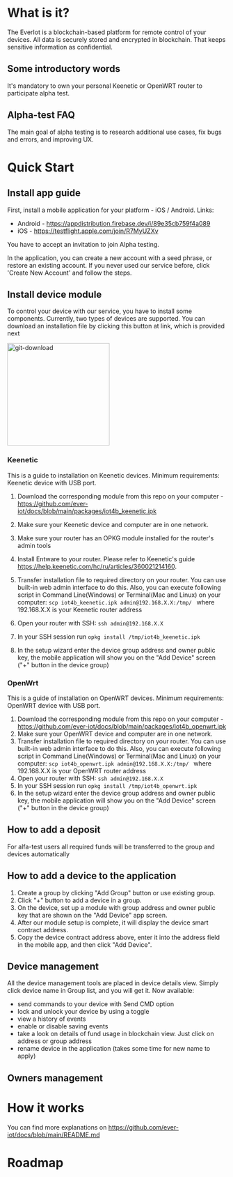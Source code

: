 # What is it?
The EverIot is a blockchain-based platform for remote control of your devices. All data is securely stored and encrypted in blockchain. That keeps sensitive information as confidential.
## Some introductory words
It's mandatory to own your personal Keenetic or OpenWRT router to participate alpha test. 

## Alpha-test FAQ
The main goal of alpha testing is to research additional use cases, fix bugs and errors, and improving UX.
# Quick Start
## Install app guide
First, install a mobile application for your platform - iOS / Android. Links:
* Android - https://appdistribution.firebase.dev/i/89e35cb759f4a089
* iOS - https://testflight.apple.com/join/R7MyUZXv

You have to accept an invitation to join Alpha testing.

In the application, you can create a new account with a seed phrase, or restore an existing account. If you never used our service before, click 'Create New Account' and follow the steps.

## Install device module
To control your device with our service, you have to install some components. Currently, two types of devices are supported. You can download an installation file by clicking this button at link, which is provided next

<img width="235" alt="git-download" src="https://github.com/user-attachments/assets/8013a4e3-1cd3-4751-99b9-a93afb26e54e" />

### Keenetic
This is a guide to installation on Keenetic devices. 
Minimum requirements: Keenetic device with USB port.

1. Download the corresponding module from this repo on your computer - https://github.com/ever-iot/docs/blob/main/packages/iot4b_keenetic.ipk
2. Make sure your Keenetic device and computer are in one network.
3. Make sure your router has an OPKG module installed for the router's admin tools
4. Install Entware to your router. Please refer to Keenetic's guide https://help.keenetic.com/hc/ru/articles/360021214160.

5. Transfer installation file to required directory on your router. You can use built-in web admin interface to do this. Also,
you can execute following script in Command Line(Windows) or Terminal(Mac and Linux) on your computer: ```scp iot4b_keenetic.ipk admin@192.168.X.X:/tmp/ ```
where 192.168.X.X is your Keenetic router address
6. Open your router with SSH:
```ssh admin@192.168.X.X```
7. In your SSH session run 
```opkg install /tmp/iot4b_keenetic.ipk```
8. In the setup wizard enter the device group address and owner public key, the mobile application will show you on the "Add Device" screen ("+" button in the device group)

### OpenWrt
This is a guide of installation on OpenWRT devices. 
Minimum requirements: OpenWRT device with USB port.

1. Download the corresponding module from this repo on your computer - https://github.com/ever-iot/docs/blob/main/packages/iot4b_openwrt.ipk
2. Make sure your OpenWRT device and computer are in one network.
3. Transfer installation file to required directory on your router. You can use built-in web admin interface to do this. Also, you can execute following script in Command Line(Windows) or Terminal(Mac and Linux) on your computer: ```scp iot4b_openwrt.ipk admin@192.168.X.X:/tmp/ ```
where 192.168.X.X is your OpenWRT router address
4. Open your router with SSH:
```ssh admin@192.168.X.X```
5. In your SSH session run 
```opkg install /tmp/iot4b_openwrt.ipk```
6. In the setup wizard enter the device group address and owner public key, the mobile application will show you on the "Add Device" screen ("+" button in the device group)


## How to add a deposit
For alfa-test users all required funds will be transferred to the group and devices automatically

## How to add a device to the application
1. Create a group by clicking "Add Group" button or use existing group.
2. Click "+" button to add a device in a group.
3. On the device, set up a module with group address and owner public key that are shown on the "Add Device" app screen.
4. After our module setup is complete, it will display the device smart contract address.
5. Copy the device contract address above, enter it into the address field in the mobile app, and then click "Add Device".

## Device management
All the device management tools are placed in device details view. Simply click device name in Group list, and you will get it. Now available:
* send commands to your device with Send CMD option
* lock and unlock your device by using a toggle
* view a history of events
* enable or disable saving events
* take a look on details of fund usage in blockchain view. Just click on address or group address
* rename device in the application (takes some time for new name to apply)
## Owners management

# How it works
You can find more explanations on https://github.com/ever-iot/docs/blob/main/README.md
# Roadmap
